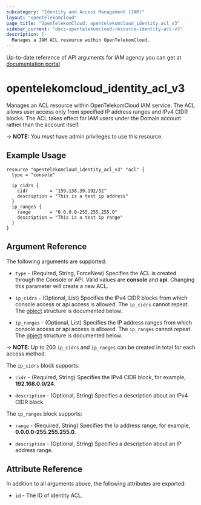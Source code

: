```yaml
---
subcategory: "Identity and Access Management (IAM)"
layout: "opentelekomcloud"
page_title: "OpenTelekomCloud: opentelekomcloud_identity_acl_v3"
sidebar_current: "docs-opentelekomcloud-resource-identity-acl-v3"
description: |-
  Manages a IAM ACL resource within OpenTelekomCloud.
---
```


Up-to-date reference of API arguments for IAM agency you can get at
[documentation portal](https://docs.otc.t-systems.com/identity-access-management/api-ref/apis/security_settings/index.html)


# opentelekomcloud_identity_acl_v3

Manages an ACL resource within OpenTelekomCloud IAM service. The ACL allows user access only from specified IP address
ranges and IPv4 CIDR blocks. The ACL takes effect for IAM users under the Domain account rather than the account itself.

-> **NOTE:** You *must* have admin privileges to use this resource.

## Example Usage

```hcl
resource "opentelekomcloud_identity_acl_v3" "acl" {
  type = "console"

  ip_cidrs {
    cidr        = "159.138.39.192/32"
    description = "This is a test ip address"
  }
  ip_ranges {
    range       = "0.0.0.0-255.255.255.0"
    description = "This is a test ip range"
  }
}
```

## Argument Reference

The following arguments are supported:

* `type` - (Required, String, ForceNew) Specifies the ACL is created through the Console or API.
  Valid values are **console** and **api**. Changing this parameter will create a new ACL.

* `ip_cidrs` - (Optional, List) Specifies the IPv4 CIDR blocks from which console access or api access is allowed.
  The `ip_cidrs` cannot repeat. The [object](#ip_cidrs_object) structure is documented below.

* `ip_ranges` - (Optional, List) Specifies the IP address ranges from which console access or api access is allowed.
  The `ip_ranges` cannot repeat. The [object](#ip_ranges_object) structure is documented below.

-> **NOTE:** Up to 200 `ip_cidrs` and `ip_ranges` can be created in total for each access method.

<a name="ip_cidrs_object"></a>
The `ip_cidrs` block supports:

* `cidr` - (Required, String) Specifies the IPv4 CIDR block, for example, **192.168.0.0/24**.

* `description` - (Optional, String) Specifies a description about an IPv4 CIDR block.

<a name="ip_ranges_object"></a>
The `ip_ranges` block supports:

* `range` - (Required, String) Specifies the Ip address range, for example, **0.0.0.0-255.255.255.0**.

* `description` - (Optional, String) Specifies a description about an IP address range.

## Attribute Reference

In addition to all arguments above, the following attributes are exported:

* `id` - The ID of identity ACL.
